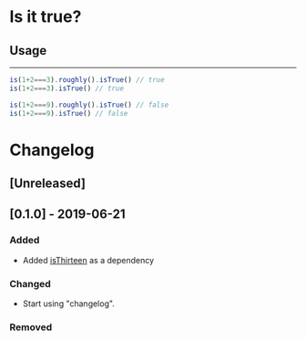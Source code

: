 # Is it true?

## Usage

--------------------------------------------------------------------------------

```javascript
is(1+2===3).roughly().isTrue() // true
is(1+2===3).isTrue() // true

is(1+2===9).roughly().isTrue() // false
is(1+2===9).isTrue() // false
```

# Changelog

## [Unreleased]

## [0.1.0] - 2019-06-21

### Added

- Added [isThirteen](https://github.com/jezen/is-thirteen) as a dependency

### Changed

- Start using "changelog".

### Removed
